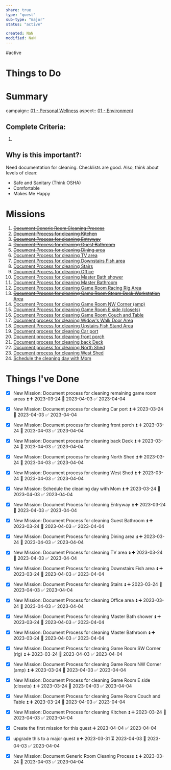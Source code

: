 ```yaml
---
share: true
type: "quest"
sub-type: "major"
status: "active"

created: NaN 
modified: NaN
---
```

  
#active  
# Things to Do


# Summary

campaign:: [01 - Personal Wellness](./01%20-%20Personal%20Wellness.md)
aspect:: [01 - Environment](./01%20-%20Environment.md)

## Complete Criteria:
1. 

## Why is this important?:
Need documentation for cleaning.  Checklists are good.
Also, think about levels of clean:
- Safe and Sanitary (Think OSHA)
- Comfortable
- Makes Me Happy
# Missions
1. ~~[Document Generic Room Cleaning Process](./Document%20Generic%20Room%20Cleaning%20Process.md)~~
2. ~~[Document Process for cleaning Kitchen](./Document%20Process%20for%20cleaning%20Kitchen.md)~~
3. ~~[Document Process for cleaning Entryway](./Document%20Process%20for%20cleaning%20Entryway.md)~~
4. ~~[Document Process for cleaning Guest Bathroom](./Document%20Process%20for%20cleaning%20Guest%20Bathroom.md)~~
5. ~~[Document Process for cleaning Dining area](./Document%20Process%20for%20cleaning%20Dining%20area.md)~~
6. [Document Process for cleaning TV area ](Document%20Process%20for%20cleaning%20TV%20area.md)
7. [Document Process for cleaning Downstairs Fish area](./Document%20Process%20for%20cleaning%20Downstairs%20Fish%20area.md)
8. [Document Process for cleaning Stairs](./Document%20Process%20for%20cleaning%20Stairs.md)
9. [Document Process for cleaning Office](./Document%20Process%20for%20cleaning%20Office.md)
10. [Document Process for cleaning Master Bath shower](./Document%20Process%20for%20cleaning%20Master%20Bath%20shower.md)
11. [Document Process for cleaning Master Bathroom](./Document%20Process%20for%20cleaning%20Master%20Bathroom.md)
12. [Document Process for cleaning Game Room Racing Rig Area](./Document%20Process%20for%20cleaning%20Game%20Room%20Racing%20Rig%20Area.md)
13. ~~[Document Process for cleaning Game Room Steam Deck Workstation Area](./Document%20Process%20for%20cleaning%20Game%20Room%20Steam%20Deck%20Workstation%20Area.md)~~
14. [Document Process for cleaning Game Room NW Corner (amp)](./Document%20Process%20for%20cleaning%20Game%20Room%20NW%20Corner%20(amp).md)
15. [Document Process for cleaning Game Room E side (closets)](./Document%20Process%20for%20cleaning%20Game%20Room%20E%20side%20(closets).md)
16. [Document Process for cleaning Game Room Couch and Table](./Document%20Process%20for%20cleaning%20Game%20Room%20Couch%20and%20Table.md)
17. [Document process for cleaning Widow's Walk Door Area](Document%20process%20for%20cleaning%20Widow's%20Walk%20Door%20Area.md)
18. [Document Process for cleaning Upstairs Fish Stand Area](Document%20Process%20for%20cleaning%20Upstairs%20Fish%20Stand%20Area.md)
19. [Document process for cleaning Car port](./Document%20process%20for%20cleaning%20Car%20port.md)
20. [Document process for cleaning front porch](./Document%20process%20for%20cleaning%20front%20porch.md)
21. [Document process for cleaning back Deck](./Document%20process%20for%20cleaning%20back%20Deck.md)
22. [Document process for cleaning North Shed](./Document%20process%20for%20cleaning%20North%20Shed.md)
23. [Document process for cleaning West Shed](./Document%20process%20for%20cleaning%20West%20Shed.md)
24. [Schedule the cleaning day with Mom](./Schedule%20the%20cleaning%20day%20with%20Mom.md)

# Things I've Done
- [x] New Mission: Document process for cleaning remaining game room areas ⏫ ➕ 2023-03-24 📅 2023-04-03 ✅ 2023-04-04
- [x] New Mission: Document process for cleaning Car port ⏫ ➕ 2023-03-24 📅 2023-04-03 ✅ 2023-04-04
- [x] New Mission: Document process for cleaning front porch ⏫ ➕ 2023-03-24 📅 2023-04-03 ✅ 2023-04-04
- [x] New Mission: Document process for cleaning back Deck ⏫ ➕ 2023-03-24 📅 2023-04-03 ✅ 2023-04-04
- [x] New Mission: Document process for cleaning North Shed ⏫ ➕ 2023-03-24 📅 2023-04-03 ✅ 2023-04-04
- [x] New Mission: Document process for cleaning West Shed ⏫ ➕ 2023-03-24 📅 2023-04-03 ✅ 2023-04-04
- [x] New Mission: Schedule the cleaning day with Mom ⏫ ➕ 2023-03-24 📅 2023-04-03 ✅ 2023-04-04
- [x] New Mission: Document Process for cleaning Entryway ⏫ ➕ 2023-03-24 📅 2023-04-03 ✅ 2023-04-04
- [x] New Mission: Document Process for cleaning Guest Bathroom ⏫ ➕ 2023-03-24 📅 2023-04-03 ✅ 2023-04-04
- [x] New Mission: Document Process for cleaning Dining area ⏫ ➕ 2023-03-24 📅 2023-04-03 ✅ 2023-04-04
- [x] New Mission: Document Process for cleaning TV area ⏫ ➕ 2023-03-24 📅 2023-04-03 ✅ 2023-04-04
- [x] New Mission: Document Process for cleaning Downstairs Fish area ⏫ ➕ 2023-03-24 📅 2023-04-03 ✅ 2023-04-04
- [x] New Mission: Document Process for cleaning Stairs ⏫ ➕ 2023-03-24 📅 2023-04-03 ✅ 2023-04-04
- [x] New Mission: Document Process for cleaning Office area ⏫ ➕ 2023-03-24 📅 2023-04-03 ✅ 2023-04-04
- [x] New Mission: Document Process for cleaning Master Bath shower ⏫ ➕ 2023-03-24 📅 2023-04-03 ✅ 2023-04-04
- [x] New Mission: Document Process for cleaning Master Bathroom ⏫ ➕ 2023-03-24 📅 2023-04-03 ✅ 2023-04-04
- [x] New Mission: Document Process for cleaning Game Room SW Corner (rig) ⏫ ➕ 2023-03-24 📅 2023-04-03 ✅ 2023-04-04
- [x] New Mission: Document Process for cleaning Game Room NW Corner (amp) ⏫ ➕ 2023-03-24 📅 2023-04-03 ✅ 2023-04-04
- [x] New Mission: Document Process for cleaning Game Room E side (closets) ⏫ ➕ 2023-03-24 📅 2023-04-03 ✅ 2023-04-04
- [x] New Mission: Document Process for cleaning Game Room Couch and Table ⏫ ➕ 2023-03-24 📅 2023-04-03 ✅ 2023-04-04
- [x] New Mission: Document Process for cleaning Kitchen ⏫ ➕ 2023-03-24 📅 2023-04-03 ✅ 2023-04-04
- [x] Create the first mission for this quest ➕ 2023-04-04 ✅ 2023-04-04
- [x] upgrade this to a major quest ⏫ ➕ 2023-03-31 ⏳ 2023-04-03 📅 2023-04-03 ✅ 2023-04-04
- [x] New Mission: Document Generic Room Cleaning Process ⏫ ➕ 2023-03-24 📅 2023-04-03 ✅ 2023-04-04

